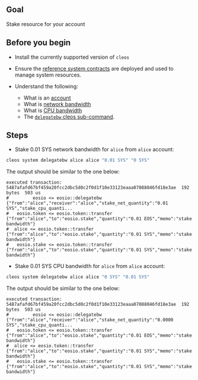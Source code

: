 ## Goal

Stake resource for your account

## Before you begin

* Install the currently supported version of `cleos`

* Ensure the [reference system contracts](https://developers.eos.io/manuals/eosio.contracts/v1.9/build-and-deploy) are deployed and used to manage system resources.

* Understand the following:
  * What is an [account](https://developers.eos.io/welcome/latest/glossary/index/#account)
  * What is [network bandwidth](https://developers.eos.io/manuals/eosio.contracts/latest/key-concepts/net)
  * What is [CPU bandwidth](https://developers.eos.io/manuals/eosio.contracts/latest/key-concepts/cpu)
  * The [`delegatebw` cleos sub-command](https://developers.eos.io/manuals/eos/latest/cleos/command-reference/system/system-delegatebw).

## Steps

* Stake 0.01 SYS network bandwidth for `alice` from `alice` account:

```sh
cleos system delegatebw alice alice "0.01 SYS" "0 SYS"
```

The output should be similar to the one below:

```console
executed transaction: 5487afafd67bf459a20fcc2dbc5d0c2f0d1f10e33123eaaa07088046fd18e3ae  192 bytes  503 us
#         eosio <= eosio::delegatebw            {"from":"alice","receiver":"alice","stake_net_quantity":"0.01 SYS","stake_cpu_quanti...
#   eosio.token <= eosio.token::transfer        {"from":"alice","to":"eosio.stake","quantity":"0.01 EOS","memo":"stake bandwidth"}
#  alice <= eosio.token::transfer        {"from":"alice","to":"eosio.stake","quantity":"0.01 SYS","memo":"stake bandwidth"}
#   eosio.stake <= eosio.token::transfer        {"from":"alice","to":"eosio.stake","quantity":"0.01 SYS","memo":"stake bandwidth"}
```

* Stake 0.01 SYS CPU bandwidth for `alice` from `alice` account:

```sh
cleos system delegatebw alice alice "0 SYS" "0.01 SYS"
```

The output should be similar to the one below:

```console
executed transaction: 5487afafd67bf459a20fcc2dbc5d0c2f0d1f10e33123eaaa07088046fd18e3ae  192 bytes  503 us
#         eosio <= eosio::delegatebw            {"from":"alice","receiver":"alice","stake_net_quantity":"0.0000 SYS","stake_cpu_quanti...
#   eosio.token <= eosio.token::transfer        {"from":"alice","to":"eosio.stake","quantity":"0.01 EOS","memo":"stake bandwidth"}
#  alice <= eosio.token::transfer        {"from":"alice","to":"eosio.stake","quantity":"0.01 SYS","memo":"stake bandwidth"}
#   eosio.stake <= eosio.token::transfer        {"from":"alice","to":"eosio.stake","quantity":"0.01 SYS","memo":"stake bandwidth"}
```
